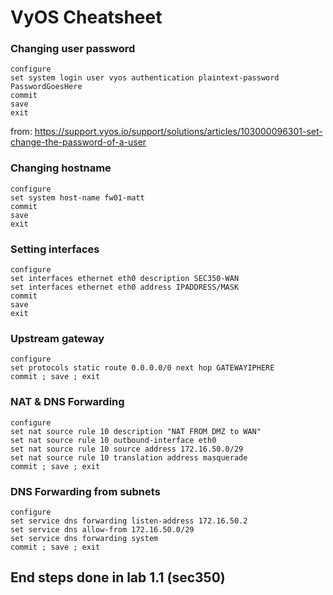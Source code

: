 # VyOS Cheatsheet

### Changing user password
```
configure
set system login user vyos authentication plaintext-password PasswordGoesHere
commit
save
exit
```
from: https://support.vyos.io/support/solutions/articles/103000096301-set-change-the-password-of-a-user

### Changing hostname
```
configure
set system host-name fw01-matt
commit
save
exit 
```

### Setting interfaces
```
configure
set interfaces ethernet eth0 description SEC350-WAN
set interfaces ethernet eth0 address IPADDRESS/MASK
commit
save
exit
```

### Upstream gateway
```
configure
set protocols static route 0.0.0.0/0 next hop GATEWAYIPHERE
commit ; save ; exit
```

### NAT & DNS Forwarding
```
configure
set nat source rule 10 description "NAT FROM DMZ to WAN"
set nat source rule 10 outbound-interface eth0
set nat source rule 10 source address 172.16.50.0/29
set nat source rule 10 translation address masquerade
commit ; save ; exit
```

### DNS Forwarding from subnets
```
configure
set service dns forwarding listen-address 172.16.50.2
set service dns allow-from 172.16.50.0/29
set service dns forwarding system
commit ; save ; exit
```

## End steps done in lab 1.1 (sec350)